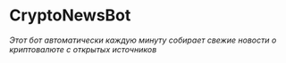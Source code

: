 # CryptoNewsBot

*Этот бот автоматически каждую минуту собирает свежие новости о криптовалюте с открытых источников*
